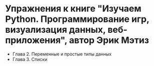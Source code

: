 # Упражнения к книге "Изучаем Python. Программирование игр, визуализация данных, веб-приложения", автор Эрик Мэтиз
* Глава 2. Переменные и простые типы данных
* Глава 3. Списки